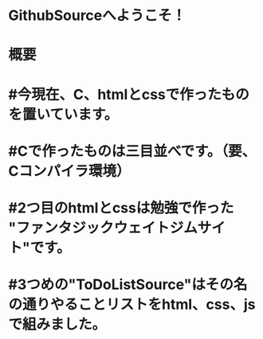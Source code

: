 # GithubSourceへようこそ！

<h1>概要<h1>

#今現在、C、htmlとcssで作ったものを置いています。<br>
<br>
#Cで作ったものは三目並べです。（要、Cコンパイラ環境）<br>
<br>
#2つ目のhtmlとcssは勉強で作った<br>
 "ファンタジックウェイトジムサイト"です。<br>
<br>
#3つめの"ToDoListSource"はその名の通りやることリストをhtml、css、jsで組みました。
